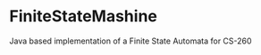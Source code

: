 FiniteStateMashine
==================

Java based implementation of a Finite State Automata for CS-260
